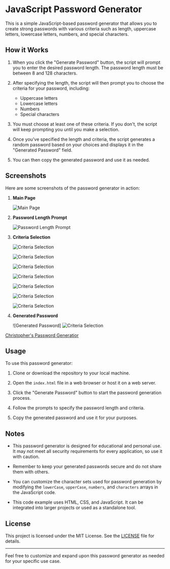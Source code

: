# JavaScript Password Generator

This is a simple JavaScript-based password generator that allows you to create strong passwords with various criteria such as length, uppercase letters, lowercase letters, numbers, and special characters.

## How it Works

1. When you click the "Generate Password" button, the script will prompt you to enter the desired password length. The password length must be between 8 and 128 characters.

2. After specifying the length, the script will then prompt you to choose the criteria for your password, including:

   - Uppercase letters
   - Lowercase letters
   - Numbers
   - Special characters

3. You must choose at least one of these criteria. If you don't, the script will keep prompting you until you make a selection.

4. Once you've specified the length and criteria, the script generates a random password based on your choices and displays it in the "Generated Password" field.

5. You can then copy the generated password and use it as needed.

## Screenshots

Here are some screenshots of the password generator in action:

1. **Main Page**

   ![Main Page](/PASSWORD/Screenshots/Screenshot%201.png)

2. **Password Length Prompt**

   ![Password Length Prompt](/PASSWORD/Screenshots/Screenshot%202.png)

3. **Criteria Selection**

   ![Criteria Selection](/PASSWORD/Screenshots/Screenshot%203.png)

   ![Criteria Selection](/PASSWORD/Screenshots/Screenshot%204.png)

   ![Criteria Selection](/PASSWORD/Screenshots/Screenshot%205.png)

   ![Criteria Selection](/PASSWORD/Screenshots/Screenshot%206.png)

   ![Criteria Selection](/PASSWORD/Screenshots/Screenshot%207.png)

   ![Criteria Selection](/PASSWORD/Screenshots/Screenshot%208.png)

   ![Criteria Selection](/PASSWORD/Screenshots/Screenshot%209.png)

4. **Generated Password**

   ![Generated Password] ![Criteria Selection](/PASSWORD/Screenshots/Screenshot%2010.png)

[Christopher's Password Generatior](<[URL](https://cpanelli.github.io/PASSWORD/)>)

## Usage

To use this password generator:

1. Clone or download the repository to your local machine.

2. Open the `index.html` file in a web browser or host it on a web server.

3. Click the "Generate Password" button to start the password generation process.

4. Follow the prompts to specify the password length and criteria.

5. Copy the generated password and use it for your purposes.

## Notes

- This password generator is designed for educational and personal use. It may not meet all security requirements for every application, so use it with caution.

- Remember to keep your generated passwords secure and do not share them with others.

- You can customize the character sets used for password generation by modifying the `lowerCase`, `upperCase`, `numbers`, and `characters` arrays in the JavaScript code.

- This code example uses HTML, CSS, and JavaScript. It can be integrated into larger projects or used as a standalone tool.

## License

This project is licensed under the MIT License. See the [LICENSE](LICENSE) file for details.

---

Feel free to customize and expand upon this password generator as needed for your specific use case.
